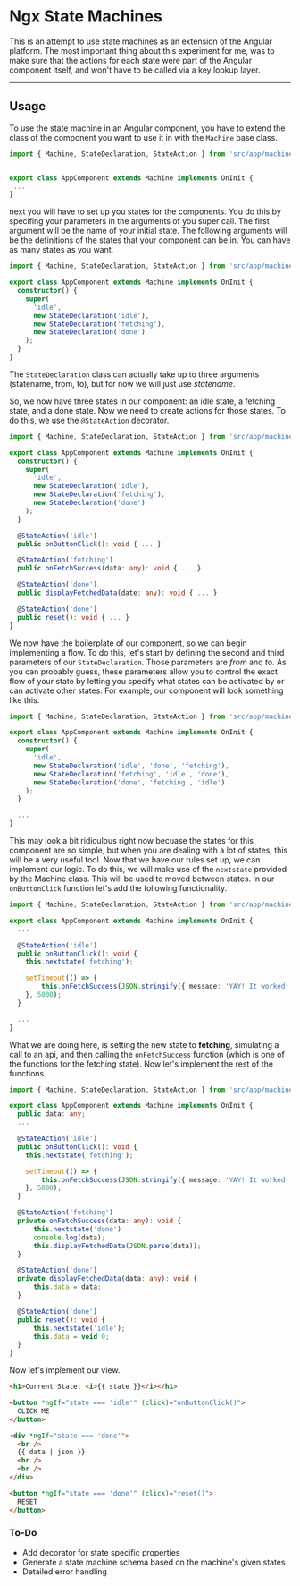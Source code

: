# Ngx State Machines

This is an attempt to use state machines as an extension of the Angular platform. The most important thing about this experiment for me, was to make sure that the actions for each state were part of the Angular component itself, and won't have to be called via a key lookup layer.

---

## Usage

To use the state machine in an Angular component, you have to extend the class of the component you want to use it in with the `Machine` base class.

```typescript
import { Machine, StateDeclaration, StateAction } from 'src/app/machine';


export class AppComponent extends Machine implements OnInit {
 ...
}
```

next you will have to set up you states for the components. You do this by specifing your parameters in the arguments of you super call. The first argument will be the name of your initial state. The following arguments will be the definitions of the states that your component can be in. You can have as many states as you want.

```typescript
import { Machine, StateDeclaration, StateAction } from 'src/app/machine';

export class AppComponent extends Machine implements OnInit {
  constructor() {
    super(
      'idle',
      new StateDeclaration('idle'),
      new StateDeclaration('fetching'),
      new StateDeclaration('done')
    );
  }
}
```

The `StateDeclaration` class can actually take up to three arguments (statename, from, to), but for now we will just use _statename_.

So, we now have three states in our component: an idle state, a fetching state, and a done state. Now we need to create actions for those states. To do this, we use the `@StateAction` decorator.

```typescript
import { Machine, StateDeclaration, StateAction } from 'src/app/machine';

export class AppComponent extends Machine implements OnInit {
  constructor() {
    super(
      'idle',
      new StateDeclaration('idle'),
      new StateDeclaration('fetching'),
      new StateDeclaration('done')
    );
  }

  @StateAction('idle')
  public onButtonClick(): void { ... }

  @StateAction('fetching')
  public onFetchSuccess(data: any): void { ... }

  @StateAction('done')
  public displayFetchedData(date: any): void { ... }

  @StateAction('done')
  public reset(): void { ... }
}
```

We now have the boilerplate of our component, so we can begin implementing a flow. To do this, let's start by defining the second and third parameters of our `StateDeclaration`. Those parameters are _from_ and _to_. As you can probably guess, these parameters allow you to control the exact flow of your state by letting you specify what states can be activated by or can activate other states. For example, our component will look something like this.

```typescript
import { Machine, StateDeclaration, StateAction } from 'src/app/machine';

export class AppComponent extends Machine implements OnInit {
  constructor() {
    super(
      'idle',
      new StateDeclaration('idle', 'done', 'fetching'),
      new StateDeclaration('fetching', 'idle', 'done'),
      new StateDeclaration('done', 'fetching', 'idle')
    );
  }

  ...
}
```

This may look a bit ridiculous right now becuase the states for this component are so simple, but when you are dealing with a lot of states, this will be a very useful tool. Now that we have our rules set up, we can implement our logic. To do this, we will make use of the `nextstate` provided by the Machine class. This will be used to moved between states. In our `onButtonClick` function let's add the following functionality.

```typescript
import { Machine, StateDeclaration, StateAction } from 'src/app/machine';

export class AppComponent extends Machine implements OnInit {
  ...

  @StateAction('idle')
  public onButtonClick(): void {
    this.nextstate('fetching');

    setTimeout(() => {
        this.onFetchSuccess(JSON.stringify({ message: 'YAY! It worked' }));
    }, 5000);
  }

  ...
}
```

What we are doing here, is setting the new state to **fetching**, simulating a call to an api, and then calling the `onFetchSuccess` function (which is one of the functions for the fetching state). Now let's implement the rest of the functions.

```typescript
import { Machine, StateDeclaration, StateAction } from 'src/app/machine';

export class AppComponent extends Machine implements OnInit {
  public data: any;
  ...

  @StateAction('idle')
  public onButtonClick(): void {
    this.nextstate('fetching');

    setTimeout(() => {
        this.onFetchSuccess(JSON.stringify({ message: 'YAY! It worked' }));
    }, 5000);
  }

  @StateAction('fetching')
  private onFetchSuccess(data: any): void {
      this.nextstate('done')
      console.log(data);
      this.displayFetchedData(JSON.parse(data));
  }

  @StateAction('done')
  private displayFetchedData(data: any): void {
      this.data = data;
  }

  @StateAction('done')
  public reset(): void {
      this.nextstate('idle');
      this.data = void 0;
  }
}
```

Now let's implement our view.

```html
<h1>Current State: <i>{{ state }}</i></h1>

<button *ngIf="state === 'idle'" (click)="onButtonClick()">
  CLICK ME
</button>

<div *ngIf="state === 'done'">
  <br />
  {{ data | json }}
  <br />
  <br />
</div>

<button *ngIf="state === 'done'" (click)="reset()">
  RESET
</button>
```

### To-Do

- Add decorator for state specific properties
- Generate a state machine schema based on the machine's given states
- Detailed error handling
